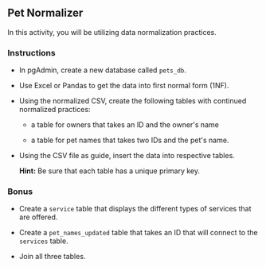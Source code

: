 ## Pet Normalizer 

In this activity, you will be utilizing data normalization practices.

### Instructions

* In pgAdmin, create a new database called `pets_db`.

* Use Excel or Pandas to get the data into first normal form (1NF).

* Using the normalized CSV, create the following tables with continued normalized practices:

  * a table for owners that takes an ID and the owner's name

  * a table for pet names that takes two IDs and the pet's name.

* Using the CSV file as guide, insert the data into respective tables.

  **Hint:** Be sure that each table has a unique primary key.


### Bonus

* Create a `service` table that displays the different types of services that are offered.

* Create a `pet_names_updated` table that takes an ID that will connect to the `services` table.

* Join all three tables.
